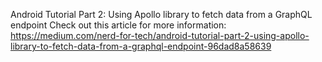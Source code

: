 Android Tutorial Part 2: Using Apollo library to fetch data from a GraphQL endpoint
Check out this article for more information: https://medium.com/nerd-for-tech/android-tutorial-part-2-using-apollo-library-to-fetch-data-from-a-graphql-endpoint-96dad8a58639
